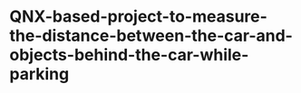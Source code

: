# QNX-based-project-to-measure-the-distance-between-the-car-and-objects-behind-the-car-while-parking